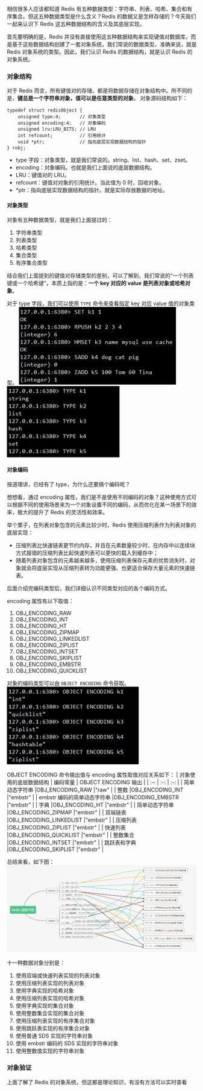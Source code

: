 相信很多人应该都知道 Redis 有五种数据类型：字符串、列表、哈希、集合和有序集合。但这五种数据类型是什么含义？Redis 的数据又是怎样存储的？今天我们一起来认识下 Redis 这五种数据结构的含义及其底层实现。

首先要明确的是，Redis 并没有直接使用这五种数据结构来实现键值对数据库，而是基于这些数据结构创建了一套对象系统，我们常说的数据类型，准确来说，就是 Redis 对象系统的类型。因此，我们认识 Redis 的数据结构，就是认识 Redis 的对象系统。

### 对象结构
对于 Redis 而言，所有键值对的存储，都是将数据存储在对象结构中。所不同的是，**键总是一个字符串对象，值可以是任意类型的对象**。
对象源码结构如下：
```
typedef struct redisObject {
    unsigned type:4;       // 对象类型
    unsigned encoding:4;   // 对象编码
    unsigned lru:LRU_BITS; // LRU
    int refcount;          // 引用统计
    void *ptr;             // 指向底层实现数据结构的指针
} robj;
```

- type 字段：对象类型，就是我们常说的。string、list、hash、set、zset。
- encoding：对象编码。也就是我们上面说的底层数据结构。
- LRU：键值对的 LRU。
- refcount：键值对对象的引用统计。当此值为 0 时，回收对象。
- *ptr：指向底层实现数据结构的指针。就是实际存放数据的地址。

#### 对象类型
对象有五种数据类型，就是我们上面提过的：
1. 字符串类型
2. 列表类型
3. 哈希类型
4. 集合类型
5. 有序集合类型

结合我们上面提到的键值对存储类型的差别，可以了解到，我们常说的“一个列表键或一个哈希键”，本质上指的是：**一个 key 对应的 value 是列表对象或哈希对象**。

对于 type 字段，我们可以使用 ```TYPE``` 命令来查看指定 key 对应 value 值的对象类型。
![图 2 - 设置不同类型的 key](https://raw.githubusercontent.com/zibinli/blog/master/Redis/_v_images/20190522130037441_6914.png)
![图 3 - TYPE 命令对不同类型的 key 的输出](https://raw.githubusercontent.com/zibinli/blog/master/Redis/_v_images/20190522130140504_20872.png)

#### 对象编码
按道理讲，已经有了 type，为什么还要搞个编码呢？

想想看，通过 encoding 属性，我们是不是使用不同编码的对象？这种使用方式可以根据不同的使用场景来为一个对象设置不同的编码，从而优化在某一场景下的效率，极大的提升了 Redis 的灵活性和效率。

举个栗子，在列表对象包含的元素比较少时，Redis 使用压缩列表作为列表对象的底层实现：
- 压缩列表比快速链表更节约内存，并且在元素数量较少时，在内存中以连续块方式报错的压缩列表比起快速列表可以更快的载入到缓存中；
- 随着列表对象包含的元素越来越多，使用压缩列表保存元素的优势消失时，对象就会将底层实现从压缩列表转为功能更强、也更适合保存大量元素的快速链表。

后面介绍完编码类型后，我们详细认识不同类型对应的各个编码方式。

encoding 属性有以下取值：
1. OBJ_ENCODING_RAW
2. OBJ_ENCODING_INT
3. OBJ_ENCODING_HT
4. OBJ_ENCODING_ZIPMAP
5. OBJ_ENCODING_LINKEDLIST
6. OBJ_ENCODING_ZIPLIST
7. OBJ_ENCODING_INTSET
8. OBJ_ENCODING_SKIPLIST
9. OBJ_ENCODING_EMBSTR
10. OBJ_ENCODING_QUICKLIST

对象的编码类型可以由 ```OBJECT ENCODING``` 命令获取。
![图 4 - 获取 key 的编码](https://raw.githubusercontent.com/zibinli/blog/master/Redis/_v_images/20190522131136463_24618.png)

OBJECT ENCODING 命令输出值与 encoding 属性取值对应关系如下：
| 对象使用的底层数据结构    | 编码常量    |  OBJECT ENCODING 输出    |
| :-: | :-: | :-: |
|  简单动态字符串   |OBJ_ENCODING_RAW     |"raw"     |
|  整数   |OBJ_ENCODING_INT     |"embstr"     |
|  embstr 编码的简单动态字符串   |OBJ_ENCODING_EMBSTR     |"embstr"     |
|  字典   |OBJ_ENCODING_HT     |"embstr"     |
|  简单动态字符串   |OBJ_ENCODING_ZIPMAP     |"embstr"     |
|  双端链表   |OBJ_ENCODING_LINKEDLIST     |"embstr"     |
|  压缩列表   |OBJ_ENCODING_ZIPLIST     |"embstr"     |
|  快速列表   |OBJ_ENCODING_QUICKLIST     |"embstr"     |
|  整数集合   |OBJ_ENCODING_INTSET     |"embstr"     |
|  跳跃表和字典   |OBJ_ENCODING_SKIPLIST     |"embstr"     |

总结来看，如下图：
![11 种不同编码的数据对象](https://raw.githubusercontent.com/zibinli/blog/master/Redis/_v_images/20190521202055424_22716.png)

十一种数据对象分别是：
1. 使用双端或快速列表实现的列表对象
2. 使用压缩列表实现的列表对象
3. 使用字典实现的哈希对象
4. 使用压缩列表实现的哈希对象
5. 使用字典实现的集合对象
6. 使用整数集合实现的集合对象
7. 使用压缩列表实现的有序集合对象
8. 使用跳跃表实现的有序集合对象
9. 使用普通 SDS 实现的字符串对象
10. 使用 embstr 编码的 SDS 实现的字符串对象
11. 使用整数值实现的字符串对象

### 对象验证
上面了解了 Redis 的对象系统，但这都是理论知识，有没有方法可以实时查看


